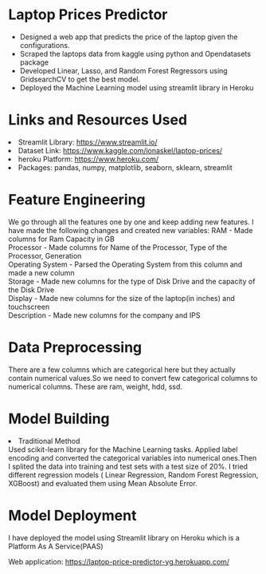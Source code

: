 # Laptop Prices Predictor
<ul>
  <li>Designed a web app that predicts the price of the laptop given the configurations. </li>
  <li>Scraped the laptops data from kaggle using python and Opendatasets package</li>
  <li>Developed Linear, Lasso, and Random Forest Regressors using GridsearchCV to get the best model.</li>
  <li>Deployed the Machine Learning model using streamlit library in Heroku</li>
</ul>

# Links and Resources Used
<li>Streamlit Library: <a href="https://www.streamlit.io/">https://www.streamlit.io/</a>
<li>Dataset Link: <a href="https://www.kaggle.com/ionaskel/laptop-prices/">https://www.kaggle.com/ionaskel/laptop-prices/<a>
<li>heroku Platform: <a href="https://www.heroku.com/">https://www.heroku.com/</a>
<li>Packages: pandas, numpy, matplotlib, seaborn, sklearn, streamlit</li>


# Feature Engineering
We go through all the features one by one and keep adding new features. I have made the following changes and created new variables:
RAM - Made columns for Ram Capacity in GB  <br>
Processor - Made columns for Name of the Processor, Type of the Processor, Generation <br>
Operating System - Parsed the Operating System from this column and made a new column <br>
Storage - Made new columns for the type of Disk Drive and the capacity of the Disk Drive <br>
Display - Made new columns for the size of the laptop(in inches) and touchscreen <br>
Description - Made new columns for the company and IPS <br>

# Data Preprocessing
There are a few columns which are categorical here but they actually contain numerical values.So we need to convert few categorical columns to numerical columns. These are ram, weight, hdd, ssd.

# Model Building
<li>Traditional Method</li>
Used scikit-learn library for the Machine Learning tasks. Applied label encoding and converted the categorical variables into numerical ones.Then I splited the data into training and test sets with a test size of 20%. I tried different regression models ( Linear Regression, Random Forest Regression, XGBoost) and evaluated them using Mean Absolute Error. 

# Model Deployment
I have deployed the model using Streamlit library on Heroku which is a Platform As A Service(PAAS)

Web application: <a href="https://laptop-price-predictor-yg.herokuapp.com/">https://laptop-price-predictor-yg.herokuapp.com/</a>
